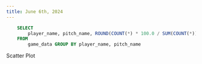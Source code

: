 ```yaml
---
title: June 6th, 2024
---
```


```sql pitch_type_perc
    SELECT 
        player_name, pitch_name, ROUND(COUNT(*) * 100.0 / SUM(COUNT(*)) OVER (PARTITION BY player_name), 2) AS Percent_Thrown
    FROM 
        game_data GROUP BY player_name, pitch_name
```

<DataTable data={pitch_type_perc} search=true/>


Scatter Plot


<ScatterPlot 
    data={pitch_type_perc}
    x=pitch_name
    y=proportion
    series=player_name
/>
